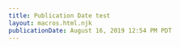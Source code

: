 ```yaml
---
title: Publication Date test
layout: macros.html.njk
publicationDate: August 16, 2019 12:54 PM PDT
---
```


<!-- publication-date></publication-date -->